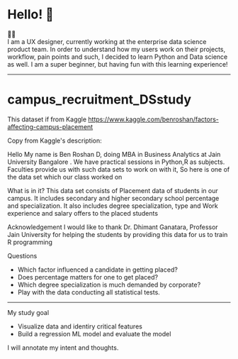 # Hello! 👋


👩‍💻 <br>
I am a UX designer, currently working at the enterprise data science product team. 
In order to understand how my users work on their projects, workflow, pain points and such, I decided to learn Python and Data science as well. 
I am a super beginner, but having fun with this learning experience! 


--------

# campus_recruitment_DSstudy

This dataset if from Kaggle https://www.kaggle.com/benroshan/factors-affecting-campus-placement

Copy from Kaggle's description:

Hello My name is Ben Roshan D, doing MBA in Business Analytics at Jain University Bangalore . We have practical sessions in Python,R as subjects. Faculties provide us with such data sets to work on with it, So here is one of the data set which our class worked on

What is in it? This data set consists of Placement data of students in our campus. It includes secondary and higher secondary school percentage and specialization. It also includes degree specialization, type and Work experience and salary offers to the placed students

Acknowledgement I would like to thank Dr. Dhimant Ganatara, Professor Jain University for helping the students by providing this data for us to train R programming

Questions

- Which factor influenced a candidate in getting placed?
- Does percentage matters for one to get placed?
- Which degree specialization is much demanded by corporate?
- Play with the data conducting all statistical tests.


--------

My study goal

- Visualize data and identiry critical features 
- Build a regression ML model and evaluate the model

I will annotate my intent and thoughts. 
